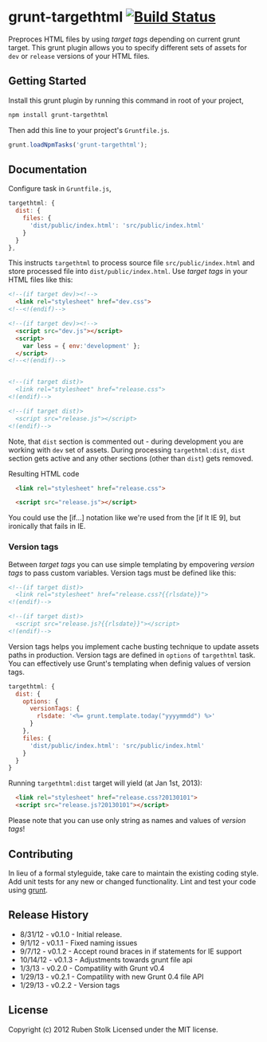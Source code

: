 # grunt-targethtml [![Build Status](https://travis-ci.org/srigi/grunt-targethtml.png)](https://travis-ci.org/srigi/grunt-targethtml)

Preproces HTML files by using *target tags* depending on current grunt target. This grunt plugin allows you to specify different sets of assets for `dev` or `release` versions of your HTML files.

## Getting Started

Install this grunt plugin by running this command in root of your project,

```bash
npm install grunt-targethtml
```
Then add this line to your project's `Gruntfile.js`.

```javascript
grunt.loadNpmTasks('grunt-targethtml');
```

## Documentation

Configure task in `Gruntfile.js`,

```javascript
targethtml: {
  dist: {
    files: {
      'dist/public/index.html': 'src/public/index.html'
    }
  }
},
```
This instructs `targethtml` to process source file `src/public/index.html` and store processed file into `dist/public/index.html`. Use *target tags* in your HTML files like this:

```html
<!--(if target dev)><!-->
  <link rel="stylesheet" href="dev.css">
<!--<!(endif)-->

<!--(if target dev)><!-->
  <script src="dev.js"></script>
  <script>
    var less = { env:'development' };
  </script>
<!--<!(endif)-->


<!--(if target dist)>
  <link rel="stylesheet" href="release.css">
<!(endif)-->

<!--(if target dist)>
  <script src="release.js"></script>
<!(endif)-->
```

Note, that `dist` section is commented out - during development you are working with `dev` set of assets.
During processing `targethtml:dist`, `dist` section gets active and any other sections (other than `dist`) gets removed.

Resulting HTML code
```html
  <link rel="stylesheet" href="release.css">

  <script src="release.js"></script>
```

You could use the [if...] notation like we're used from the [if lt IE 9], but ironically that fails in IE.

### Version tags

Between *target tags* you can use simple templating by empovering *version tags* to pass custom variables. Version tags must be defined like this:

```html
<!--(if target dist)>
  <link rel="stylesheet" href="release.css?{{rlsdate}}">
<!(endif)-->

<!--(if target dist)>
  <script src="release.js?{{rlsdate}}"></script>
<!(endif)-->
```

Version tags helps you implement cache busting technique to update assets paths in production. Version tags are defined in `options` of `targethtml` task. You can effectively use Grunt's templating when definig values of version tags.

```js
targethtml: {
  dist: {
    options: {
      versionTags: {
        rlsdate: '<%= grunt.template.today("yyyymmdd") %>'
      }
    },
    files: {
      'dist/public/index.html': 'src/public/index.html'
    }
  }
}
```

Running `targethtml:dist` target will yield (at Jan 1st, 2013):

```html
  <link rel="stylesheet" href="release.css?20130101">
  <script src="release.js?20130101"></script>
```

Please note that you can use only string as names and values of *version tags*!

## Contributing
In lieu of a formal styleguide, take care to maintain the existing coding style. Add unit tests for any new or changed functionality. Lint and test your code using [grunt][grunt].

## Release History
* 8/31/12 - v0.1.0 - Initial release.
* 9/1/12 - v0.1.1 - Fixed naming issues
* 9/7/12 - v0.1.2 - Accept round braces in if statements for IE support
* 10/14/12 - v0.1.3 - Adjustments towards grunt file api
* 1/3/13 - v0.2.0 - Compatility with Grunt v0.4
* 1/29/13 - v0.2.1 - Compatility with new Grunt 0.4 file API
* 1/29/13 - v0.2.2 - Version tags

## License
Copyright (c) 2012 Ruben Stolk
Licensed under the MIT license.

[grunt]: https://github.com/gruntjs/grunt
[getting_started]: https://github.com/gruntjs/grunt/wiki/Getting-started
